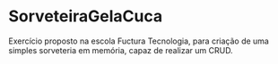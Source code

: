 # SorveteiraGelaCuca
Exercício proposto na escola Fuctura Tecnologia, para criação de uma simples sorveteria em memória, capaz de realizar um CRUD.
